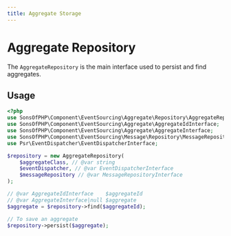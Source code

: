 ```yaml
---
title: Aggregate Storage
---
```


# Aggregate Repository

The `AggregateRepository` is the main interface used to persist and find
aggregates.

## Usage

```php
<?php
use SonsOfPHP\Component\EventSourcing\Aggregate\Repository\AggregateRepository;
use SonsOfPHP\Component\EventSourcing\Aggregate\AggregateIdInterface;
use SonsOfPHP\Component\EventSourcing\Aggregate\AggregateInterface;
use SonsOfPHP\Component\EventSourcing\Message\Repository\MessageRepositoryInterface;
use Psr\EventDispatcher\EventDispatcherInterface;

$repository = new AggregateRepository(
    $aggregateClass, // @var string
    $eventDispatcher, // @var EventDispatcherInterface
    $messageRepository // @var MessageRepositoryInterface
);

// @var AggregateIdInterface    $aggregateId
// @var AggregateInterface|null $aggregate
$aggregate = $repository->find($aggregateId);

// To save an aggregate
$repository->persist($aggregate);
```
